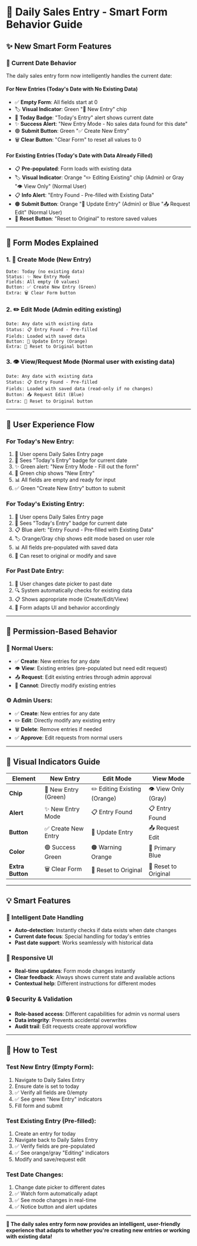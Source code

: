 # 📝 Daily Sales Entry - Smart Form Behavior Guide

## ✨ New Smart Form Features

### **🎯 Current Date Behavior**

The daily sales entry form now intelligently handles the current date:

#### **For New Entries (Today's Date with No Existing Data)**
- ✅ **Empty Form**: All fields start at 0
- 🏷️ **Visual Indicator**: Green "📝 New Entry" chip 
- 📅 **Today Badge**: "Today's Entry" alert shows current date
- ✨ **Success Alert**: "New Entry Mode - No sales data found for this date"
- 🟢 **Submit Button**: Green "✅ Create New Entry"
- 🗑️ **Clear Button**: "Clear Form" to reset all values to 0

#### **For Existing Entries (Today's Date with Data Already Filled)**
- 📋 **Pre-populated**: Form loads with existing data
- 🏷️ **Visual Indicator**: Orange "✏️ Editing Existing" chip (Admin) or Gray "👁️ View Only" (Normal User)
- 📋 **Info Alert**: "Entry Found - Pre-filled with Existing Data"
- 🟠 **Submit Button**: Orange "📝 Update Entry" (Admin) or Blue "📤 Request Edit" (Normal User)
- 🔄 **Reset Button**: "Reset to Original" to restore saved values

---

## 🔄 Form Modes Explained

### **1. 📝 Create Mode** (New Entry)
```
Date: Today (no existing data)
Status: ✨ New Entry Mode
Fields: All empty (0 values)
Button: ✅ Create New Entry (Green)
Extra: 🗑️ Clear Form button
```

### **2. ✏️ Edit Mode** (Admin editing existing)
```
Date: Any date with existing data
Status: 📋 Entry Found - Pre-filled
Fields: Loaded with saved data
Button: 📝 Update Entry (Orange)
Extra: 🔄 Reset to Original button
```

### **3. 👁️ View/Request Mode** (Normal user with existing data)
```
Date: Any date with existing data
Status: 📋 Entry Found - Pre-filled
Fields: Loaded with saved data (read-only if no changes)
Button: 📤 Request Edit (Blue)
Extra: 🔄 Reset to Original button
```

---

## 📱 User Experience Flow

### **For Today's New Entry:**
1. 🌅 User opens Daily Sales Entry page
2. 📅 Sees "Today's Entry" badge for current date
3. ✨ Green alert: "New Entry Mode - Fill out the form"
4. 📝 Green chip shows "New Entry" 
5. 📊 All fields are empty and ready for input
6. ✅ Green "Create New Entry" button to submit

### **For Today's Existing Entry:**  
1. 🌅 User opens Daily Sales Entry page
2. 📅 Sees "Today's Entry" badge for current date
3. 📋 Blue alert: "Entry Found - Pre-filled with Existing Data"
4. 🏷️ Orange/Gray chip shows edit mode based on user role
5. 📊 All fields pre-populated with saved data
6. 🔄 Can reset to original or modify and save

### **For Past Date Entry:**
1. 📅 User changes date picker to past date
2. 🔍 System automatically checks for existing data
3. 📋 Shows appropriate mode (Create/Edit/View)
4. 🎯 Form adapts UI and behavior accordingly

---

## 🔐 Permission-Based Behavior

### **👤 Normal Users:**
- ✅ **Create**: New entries for any date
- 👁️ **View**: Existing entries (pre-populated but need edit request)
- 📤 **Request**: Edit existing entries through admin approval
- 🚫 **Cannot**: Directly modify existing entries

### **⚙️ Admin Users:**
- ✅ **Create**: New entries for any date  
- ✏️ **Edit**: Directly modify any existing entry
- 🗑️ **Delete**: Remove entries if needed
- ✅ **Approve**: Edit requests from normal users

---

## 🎨 Visual Indicators Guide

| Element | New Entry | Edit Mode | View Mode |
|---------|-----------|-----------|-----------|
| **Chip** | 📝 New Entry (Green) | ✏️ Editing Existing (Orange) | 👁️ View Only (Gray) |
| **Alert** | ✨ New Entry Mode | 📋 Entry Found | 📋 Entry Found |
| **Button** | ✅ Create New Entry | 📝 Update Entry | 📤 Request Edit |
| **Color** | 🟢 Success Green | 🟠 Warning Orange | 🔵 Primary Blue |
| **Extra Button** | 🗑️ Clear Form | 🔄 Reset to Original | 🔄 Reset to Original |

---

## 💡 Smart Features

### **🧠 Intelligent Date Handling**
- **Auto-detection**: Instantly checks if data exists when date changes
- **Current date focus**: Special handling for today's entries
- **Past date support**: Works seamlessly with historical data

### **📱 Responsive UI**
- **Real-time updates**: Form mode changes instantly
- **Clear feedback**: Always shows current state and available actions
- **Contextual help**: Different instructions for different modes

### **🔒 Security & Validation**
- **Role-based access**: Different capabilities for admin vs normal users
- **Data integrity**: Prevents accidental overwrites
- **Audit trail**: Edit requests create approval workflow

---

## 🚀 How to Test

### **Test New Entry (Empty Form):**
1. Navigate to Daily Sales Entry
2. Ensure date is set to today
3. ✅ Verify all fields are 0/empty
4. ✅ See green "New Entry" indicators
5. Fill form and submit

### **Test Existing Entry (Pre-filled):**
1. Create an entry for today
2. Navigate back to Daily Sales Entry  
3. ✅ Verify fields are pre-populated
4. ✅ See orange/gray "Editing" indicators
5. Modify and save/request edit

### **Test Date Changes:**
1. Change date picker to different dates
2. ✅ Watch form automatically adapt
3. ✅ See mode changes in real-time
4. ✅ Notice button and alert updates

---

**🎉 The daily sales entry form now provides an intelligent, user-friendly experience that adapts to whether you're creating new entries or working with existing data!**